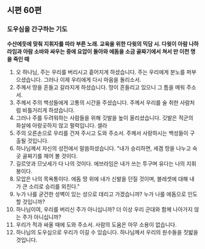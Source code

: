 ## 시편 60편

### 도우심을 간구하는 기도
**수산에둣에 맞춰 지휘자를 따라 부른 노래. 교육을 위한 다윗의 믹담 시. 다윗이 아람 나하라임과 아람 소바와 싸우는 중에 요압이 돌아와 에돔을 소금 골짜기에서 쳐서 만 이천 명을 죽인 때**
1. 오 하나님, 주는 우리를 버리시고 흩어지게 하셨습니다. 주는 우리에게 분노를 퍼부으셨습니다. 그러나 이제 우리에게 다시 마음을 돌리소서.
2. 주께서 땅을 흔들고 갈라지게 하셨습니다. 땅이 흔들리고 있으니 그 틈을 메워 주소서.
3. 주께서 주의 백성들에게 고통의 시간을 주셨습니다. 주께서 우리를 술 취한 사람처럼 비틀거리게 하셨습니다.
4. 그러나 주를 두려워하는 사람들을 위해 깃발을 높이 올리셨습니다. 깃발은 적군의 화살에 아랑곳하지 않고 펄럭입니다. 셀라
5. 주의 오른손으로 우리를 건져 주시고 도와 주소서. 주께서 사랑하시는 백성들이 구출될 것입니다.
6. 하나님께서 자신의 성전에서 말씀하셨습니다. "내가 승리하면, 세겜 땅을 나누고 숙곳 골짜기를 재어 볼 것이다.
7. 길르앗과 므낫세가 다 나의 것이다. 에브라임은 내가 쓰는 투구며 유다는 나의 지휘봉이다.
8. 모압은 나의 목욕통이다. 에돔 땅 위에 내가 신발을 던질 것이며, 블레셋에 대해 내가 큰 소리로 승리를 외친다."
9. 누가 나를 굳건한 성벽이 있는 성으로 데리고 가겠습니까? 누가 나를 에돔으로 인도할 것입니까?
10. 하나님이여, 우리를 버리신 주가 아니십니까? 더 이상 우리 군대와 함께 나아가지 않는 주가 아니십니까?
11. 우리가 적과 싸울 때에 도와 주소서. 사람의 도움은 아무 소용이 없습니다.
12. 하나님의 도우심으로 우리가 이길 수 있습니다. 하나님께서 우리의 원수들을 짓밟을 것입니다.
